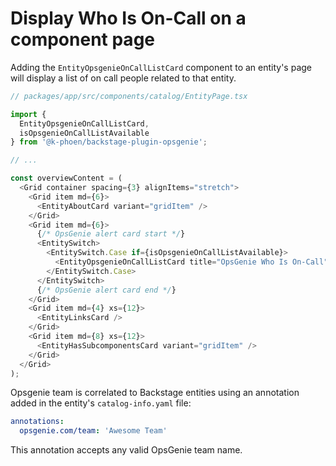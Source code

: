 # Display Who Is On-Call on a component page

Adding the `EntityOpsgenieOnCallListCard` component to an entity's page will display a list of on call people related to that entity.

```ts
// packages/app/src/components/catalog/EntityPage.tsx

import {
  EntityOpsgenieOnCallListCard,
  isOpsgenieOnCallListAvailable
} from '@k-phoen/backstage-plugin-opsgenie';

// ...

const overviewContent = (
  <Grid container spacing={3} alignItems="stretch">
    <Grid item md={6}>
      <EntityAboutCard variant="gridItem" />
    </Grid>
    <Grid item md={6}>
      {/* OpsGenie alert card start */}
      <EntitySwitch>
        <EntitySwitch.Case if={isOpsgenieOnCallListAvailable}>
          <EntityOpsgenieOnCallListCard title="OpsGenie Who Is On-Call"/>
        </EntitySwitch.Case>
      </EntitySwitch>
      {/* OpsGenie alert card end */}
    </Grid>
    <Grid item md={4} xs={12}>
      <EntityLinksCard />
    </Grid>
    <Grid item md={8} xs={12}>
      <EntityHasSubcomponentsCard variant="gridItem" />
    </Grid>
  </Grid>
);
```

Opsgenie team is correlated to Backstage entities using an annotation added in the entity's `catalog-info.yaml` file:

```yml
annotations:
  opsgenie.com/team: 'Awesome Team'
```

This annotation accepts any valid OpsGenie team name.
